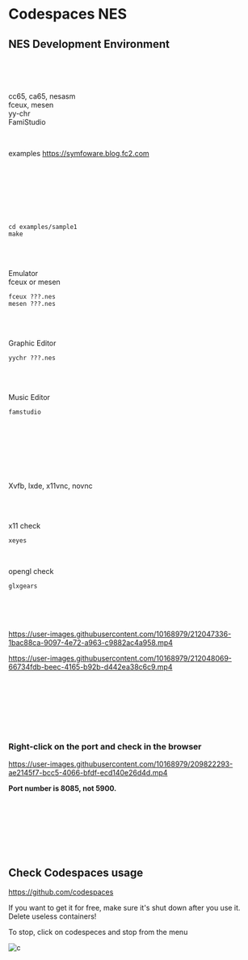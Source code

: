 # Codespaces NES

## NES Development Environment

<br><br><br>

cc65, ca65, nesasm  
fceux, mesen  
yy-chr  
FamiStudio

<br>

examples
https://symfoware.blog.fc2.com

<br><br><br>
<br><br><br>

```
cd examples/sample1
make
```

<br><br>

Emulator  
fceux or mesen

```
fceux ???.nes
mesen ???.nes
```

<br><br>

Graphic Editor

```
yychr ???.nes
```

<br><br>

Music Editor

```
famstudio
```

<br><br><br>
<br><br><br>

Xvfb, lxde, x11vnc, novnc

<br><br>

x11 check

```
xeyes
```

<br>

opengl check

```
glxgears
```

<br><br><br>

https://user-images.githubusercontent.com/10168979/212047336-1bac88ca-9097-4e72-a963-c9882ac4a958.mp4

https://user-images.githubusercontent.com/10168979/212048069-66734fdb-beec-4165-b92b-d442ea38c6c9.mp4

<br><br><br><br><br><br>

### Right-click on the port and check in the browser

https://user-images.githubusercontent.com/10168979/209822293-ae2145f7-bcc5-4066-bfdf-ecd140e26d4d.mp4

**Port number is 8085, not 5900.**

<br><br><br><br><br><br>

## Check Codespaces usage

https://github.com/codespaces

If you want to get it for free, make sure it's shut down after you use it.  
Delete useless containers!

To stop, click on codespeces and stop from the menu

![c](https://user-images.githubusercontent.com/10168979/209823266-8ae47f4e-f86e-44a7-a013-dd480fa6c3ad.png)

<br><br><br><br><br><br>
<br><br><br><br><br><br>
